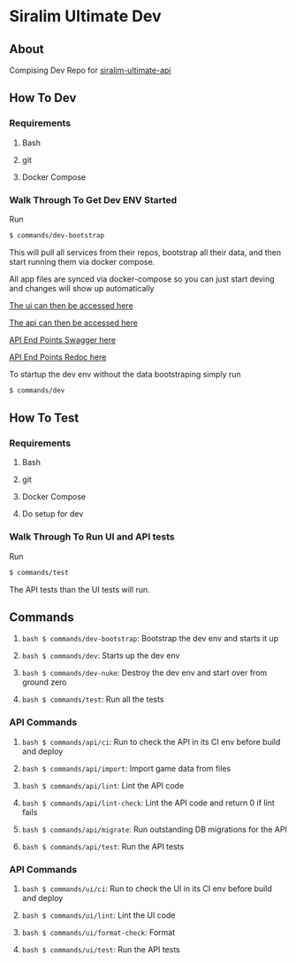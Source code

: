 # Siralim Ultimate Dev

## About

Compising Dev Repo for [siralim-ultimate-api](https://github.com/rovermicrover/siralim-ultimate-api)

## How To Dev

### Requirements

1. Bash

2. git

3. Docker Compose

### Walk Through To Get Dev ENV Started

Run

```bash
$ commands/dev-bootstrap
```

This will pull all services from their repos, bootstrap all their data, and then start running them via docker compose.

All app files are synced via docker-compose so you can just start deving and changes will show up automatically

[The ui can then be accessed here](http://localhost/)

[The api can then be accessed here](http://localhost/api/)

[API End Points Swagger here](http://localhost/api/docs)

[API End Points Redoc here](http://localhost/api/redoc)

To startup the dev env without the data bootstraping simply run

```bash
$ commands/dev
```

## How To Test

### Requirements

1. Bash

2. git

3. Docker Compose

4. Do setup for dev

### Walk Through To Run UI and API tests

Run

```bash
$ commands/test
```

The API tests than the UI tests will run.

## Commands

1. ```bash $ commands/dev-bootstrap```: Bootstrap the dev env and starts it up

2. ```bash $ commands/dev```: Starts up the dev env

3. ```bash $ commands/dev-nuke```: Destroy the dev env and start over from ground zero

3. ```bash $ commands/test```: Run all the tests

### API Commands

1. ```bash $ commands/api/ci```: Run to check the API in its CI env before build and deploy

2. ```bash $ commands/api/import```: Import game data from files

3. ```bash $ commands/api/lint```: Lint the API code

4. ```bash $ commands/api/lint-check```: Lint the API code and return 0 if lint fails

5. ```bash $ commands/api/migrate```: Run outstanding DB migrations for the API

6. ```bash $ commands/api/test```: Run the API tests

### API Commands

1. ```bash $ commands/ui/ci```: Run to check the UI in its CI env before build and deploy

3. ```bash $ commands/ui/lint```: Lint the UI code

5. ```bash $ commands/ui/format-check```: Format 

6. ```bash $ commands/ui/test```: Run the API tests